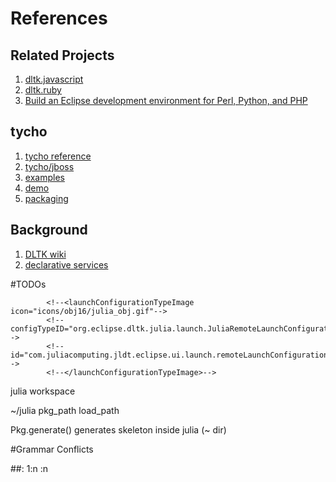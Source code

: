 # References

## Related Projects

1. [dltk.javascript](https://github.com/eclipse/dltk.javascript)
2. [dltk.ruby](https://github.com/eclipse/dltk.ruby)
3. [Build an Eclipse development environment for Perl, Python, and PHP](http://www.ibm.com/developerworks/opensource/tutorials/os-eclipse-octave/)

## tycho

1. [tycho reference](https://wiki.eclipse.org/Tycho/Target_Platform)
2. [tycho/jboss](https://github.com/jbosstools/jbosstools-maven-plugins)
3. [examples](https://github.com/bluezio/examples-eclipse-tycho)
4. [demo](https://github.com/jsievers/tycho-demo/tree/master/tychodemo.bundle)
5. [packaging](http://wiki.eclipse.org/Tycho/Packaging_Types#eclipse-plugin)


## Background

1. [DLTK wiki](https://wiki.eclipse.org/DLTK)
2. [declarative services](http://www.vogella.com/tutorials/OSGiServices/article.html#tutorial_ds)

#TODOs

            <!--<launchConfigurationTypeImage icon="icons/obj16/julia_obj.gif"-->
            <!--configTypeID="org.eclipse.dltk.julia.launch.JuliaRemoteLaunchConfigurationType"-->
            <!--id="com.juliacomputing.jldt.eclipse.ui.launch.remoteLaunchConfigurationTypeImage">-->
            <!--</launchConfigurationTypeImage>-->


julia workspace

~/julia
pkg_path
load_path


Pkg.generate(<pkg name>)
generates skeleton inside julia (~ dir)

#Grammar Conflicts

##:
    1:n 
    :n

    
    
